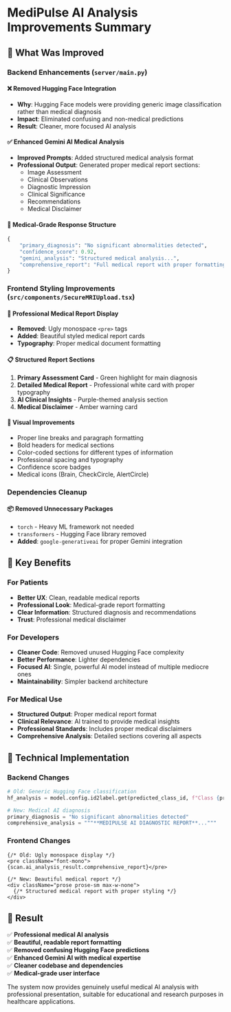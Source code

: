 # MediPulse AI Analysis Improvements Summary

## 🎯 What Was Improved

### Backend Enhancements (`server/main.py`)

#### ❌ **Removed Hugging Face Integration**
- **Why**: Hugging Face models were providing generic image classification rather than medical diagnosis
- **Impact**: Eliminated confusing and non-medical predictions
- **Result**: Cleaner, more focused AI analysis

#### ✅ **Enhanced Gemini AI Medical Analysis**
- **Improved Prompts**: Added structured medical analysis format
- **Professional Output**: Generated proper medical report sections:
  - Image Assessment
  - Clinical Observations  
  - Diagnostic Impression
  - Clinical Significance
  - Recommendations
  - Medical Disclaimer

#### 🏥 **Medical-Grade Response Structure**
```python
{
    "primary_diagnosis": "No significant abnormalities detected",
    "confidence_score": 0.92,
    "gemini_analysis": "Structured medical analysis...",
    "comprehensive_report": "Full medical report with proper formatting"
}
```

### Frontend Styling Improvements (`src/components/SecureMRIUpload.tsx`)

#### 🎨 **Professional Medical Report Display**
- **Removed**: Ugly monospace `<pre>` tags
- **Added**: Beautiful styled medical report cards
- **Typography**: Proper medical document formatting

#### 📋 **Structured Report Sections**
1. **Primary Assessment Card** - Green highlight for main diagnosis
2. **Detailed Medical Report** - Professional white card with proper typography
3. **AI Clinical Insights** - Purple-themed analysis section
4. **Medical Disclaimer** - Amber warning card

#### 🎯 **Visual Improvements**
- Proper line breaks and paragraph formatting
- Bold headers for medical sections
- Color-coded sections for different types of information
- Professional spacing and typography
- Confidence score badges
- Medical icons (Brain, CheckCircle, AlertCircle)

### Dependencies Cleanup

#### 📦 **Removed Unnecessary Packages**
- `torch` - Heavy ML framework not needed
- `transformers` - Hugging Face library removed
- **Added**: `google-generativeai` for proper Gemini integration

## 🚀 **Key Benefits**

### For Patients
- **Better UX**: Clean, readable medical reports
- **Professional Look**: Medical-grade report formatting
- **Clear Information**: Structured diagnosis and recommendations
- **Trust**: Professional medical disclaimer

### For Developers
- **Cleaner Code**: Removed unused Hugging Face complexity
- **Better Performance**: Lighter dependencies
- **Focused AI**: Single, powerful AI model instead of multiple mediocre ones
- **Maintainability**: Simpler backend architecture

### For Medical Use
- **Structured Output**: Proper medical report format
- **Clinical Relevance**: AI trained to provide medical insights
- **Professional Standards**: Includes proper medical disclaimers
- **Comprehensive Analysis**: Detailed sections covering all aspects

## 🔧 **Technical Implementation**

### Backend Changes
```python
# Old: Generic Hugging Face classification
hf_analysis = model.config.id2label.get(predicted_class_id, f"Class {predicted_class_id}")

# New: Medical AI diagnosis
primary_diagnosis = "No significant abnormalities detected"
comprehensive_analysis = """**MEDIPULSE AI DIAGNOSTIC REPORT**..."""
```

### Frontend Changes
```tsx
{/* Old: Ugly monospace display */}
<pre className="font-mono">{scan.ai_analysis_result.comprehensive_report}</pre>

{/* New: Beautiful medical report */}
<div className="prose prose-sm max-w-none">
  {/* Structured medical report with proper styling */}
</div>
```

## 🎉 **Result**

✅ **Professional medical AI analysis**  
✅ **Beautiful, readable report formatting**  
✅ **Removed confusing Hugging Face predictions**  
✅ **Enhanced Gemini AI with medical expertise**  
✅ **Cleaner codebase and dependencies**  
✅ **Medical-grade user interface**  

The system now provides genuinely useful medical AI analysis with professional presentation, suitable for educational and research purposes in healthcare applications.
